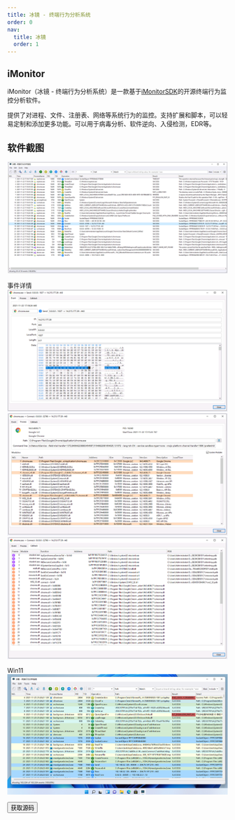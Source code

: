 ```yaml
---
title: 冰镜 - 终端行为分析系统
order: 0
nav:
  title: 冰镜
  order: 1
---
```


## iMonitor

iMonitor（冰镜 - 终端行为分析系统）是一款基于[iMonitorSDK](/)的开源终端行为监控分析软件。

提供了对进程、文件、注册表、网络等系统行为的监控。支持扩展和脚本，可以轻易定制和添加更多功能。可以用于病毒分析、软件逆向、入侵检测，EDR等。

## 软件截图

![normal](./normal.png)

事件详情
![](./bin.png)
![process](./process.png)
![callstack](./callstack.png)

Win11
![color](./color.png)

<div class = "md_footer" >
  <a href = "https://github.com/wecooperate/iMonitor"> <button class="main-button"> 获取源码 </button></a>
</div>
